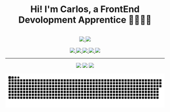 
<h1 align='center'> Hi! I'm Carlos, a FrontEnd Devolopment Apprentice 📖🎨👨‍💻 </h1> <br>






<div align='center'>
  <a href="https://github.com/CV1tor">
  <img height="180em" src="https://github-readme-stats.vercel.app/api?username=CV1tor&show_icons=true&theme=bear&include_all_commits=true&count_private=true"/>
  <img height="180em"  src="https://github-readme-stats.vercel.app/api/top-langs/?username=CV1tor&layout=compact&langs_count=7&theme=bear"/>
</div>

<div align='center' style='margin-top=20;'><br>
  <img src="https://cdn.jsdelivr.net/gh/devicons/devicon/icons/python/python-original.svg" width='50'/>
  <img src="https://cdn.jsdelivr.net/gh/devicons/devicon/icons/javascript/javascript-original.svg" width='50' />
  <img src="https://cdn.jsdelivr.net/gh/devicons/devicon/icons/html5/html5-original.svg" width='50' />
  <img src="https://cdn.jsdelivr.net/gh/devicons/devicon/icons/css3/css3-original.svg" width='50'/>
  <img src="https://cdn.jsdelivr.net/gh/devicons/devicon/icons/bootstrap/bootstrap-plain.svg" width='50' />
</div>


<hr>



<div align='center'>
 <a href= "mailto:cvitor586@gmail.com" target="_blank" rel="noopener noreferrer"><img src="https://img.shields.io/badge/Gmail-D14836?style=for-the-badge&logo=gmail&logoColor=white" height='40'  /></a> 
 <a href="https://www.linkedin.com/in/cv1tor/" target="_blank" rel="noopener noreferrer"><img src="https://img.shields.io/badge/LinkedIn-0077B5?style=for-the-badge&logo=linkedin&logoColor=white" height="40"  /></a>  
 <a href="https://api.whatsapp.com/send?l=pt-BR&phone=5584987403717&text=Ol%C3%A1%2C%20Carlos!" target="_blank" rel="noopener noreferrer"><img src="https://img.shields.io/badge/WhatsApp-25D366?style=for-the-badge&logo=whatsapp&logoColor=white" height="40"  /></a> 
  
  ![Snake animation](https://github.com/CV1tor/CV1tor/blob/output/github-contribution-grid-snake.svg)
 </div>


 





